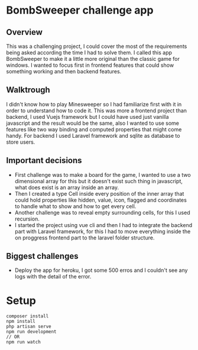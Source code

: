 # BombSweeper challenge app

## Overview

This was a challenging project, I could cover the most of the requirements being asked according the time I had to solve them. I called this app BombSweeper to make it a little more original than the classic game for windows.
I wanted to focus first in frontend features that could show something working and then backend features.

## Walktrough

I didn't know how to play Minesweeper so I had familiarize first with it in order to understand how to code it.
This was more a frontend project than backend, I used Vuejs framework but I could have used just vanilla javascript and the result would be the same, also I wanted to use some features like two way binding and computed properties that might come handy. For backend I used Laravel framework and sqlite as database to store users.

## Important decisions

- First challenge was to make a board for the game, I wanted to use a two dimensional array for this but it doesn't exist such thing in javascript, what does exist is an array inside an array.
- Then I created a type Cell inside every position of the inner array that could hold properties like hidden, value, icon, flagged and coordinates to handle what to show and how to get every cell.
- Another challenge was to reveal empty surrounding cells, for this I used recursion.
- I started the project using vue cli and then I had to integrate the backend part with Laravel framework, for this I had to move everything inside the on proggress frontend part to the laravel folder structure.

## Biggest challenges

- Deploy the app for heroku, I got some 500 erros and I couldn't see any logs with the detail of the error.

# Setup

```
composer install
npm install
php artisan serve
npm run development
// OR
npm run watch
```
